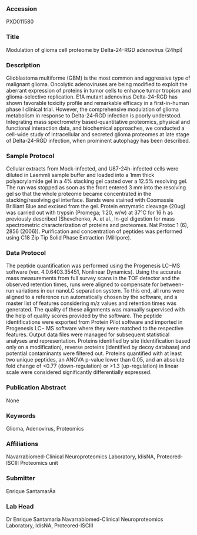 ### Accession
PXD011580

### Title
Modulation of glioma cell proteome by Delta-24-RGD adenovirus (24hpi)

### Description
Glioblastoma multiforme (GBM) is the most common and aggressive type of malignant glioma. Oncolytic adenoviruses are being modified to exploit the aberrant expression of proteins in tumor cells to enhance tumor tropism and glioma-selective replication. E1A mutant adenovirus Delta-24-RGD has shown favorable toxicity profile and remarkable efficacy in a first-in-human phase I clinical trial. However, the comprehensive modulation of glioma metabolism in response to Delta-24-RGD infection is poorly understood. Integrating mass spectrometry based-quantitative proteomics, physical and functional interaction data, and biochemical approaches, we conducted a cell-wide study of intracellular and secreted glioma proteomes at late stage of Delta-24-RGD infection, when prominent autophagy has been described.

### Sample Protocol
Cellular extracts from Mock-infected, and U87-24h-infected cells were diluted in Laemmli sample buffer and loaded into a 1mm thick polyacrylamide gel in a 4% stacking gel casted over a 12.5% resolving gel. The run was stopped as soon as the front entered 3 mm into the resolving gel so that the whole proteome became concentrated in the stacking/resolving gel interface. Bands were stained with Coomassie Brilliant Blue and excised from the gel. Protein enzymatic cleavage (20ug) was carried out with trypsin (Promega; 1:20, w/w) at 37°C for 16 h as previously described (Shevchenko, A. et al., In-gel digestion for mass spectrometric characterization of proteins and proteomes. Nat Protoc 1 (6), 2856 (2006)). Purification and concentration of peptides was performed using C18 Zip Tip Solid Phase Extraction (Millipore).

### Data Protocol
The peptide quantification was performed using the Progenesis LC−MS software (ver. 4.0.6403.35451, Nonlinear Dynamics). Using the accurate mass measurements from full survey scans in the TOF detector and the observed retention times, runs were aligned to compensate for between-run variations in our nanoLC separation system. To this end, all runs were aligned to a reference run automatically chosen by the software, and a master list of features considering m/z values and retention times was generated. The quality of these alignments was manually supervised with the help of quality scores provided by the software. The peptide identifications were exported from Protein Pilot software and imported in Progenesis LC− MS software where they were matched to the respective features. Output data files were managed for subsequent statistical analyses and representation. Proteins identified by site (identification based only on a modification), reverse proteins (identified by decoy database) and potential contaminants were filtered out. Proteins quantified with at least two unique peptides, an ANOVA p-value lower than 0.05, and an absolute fold change of <0.77 (down-regulation) or >1.3 (up-regulation) in linear scale were considered significantly differentially expressed.

### Publication Abstract
None

### Keywords
Glioma, Adenovirus, Proteomics

### Affiliations
Navarrabiomed-Clinical Neuroproteomics Laboratory, IdisNA, Proteored-ISCIII
Proteomics unit

### Submitter
Enrique SantamarÃ­a

### Lab Head
Dr Enrique Santamaria
Navarrabiomed-Clinical Neuroproteomics Laboratory, IdisNA, Proteored-ISCIII


